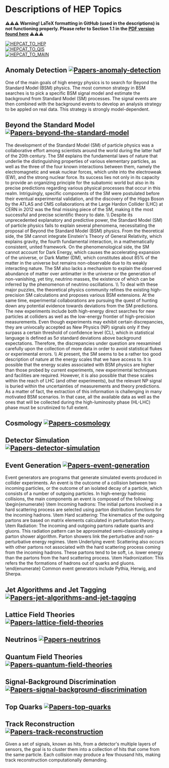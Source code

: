 #  **Descriptions of HEP Topics**

**⚠️⚠️⚠️ Warning! LaTeX formatting in GitHub (used in the descriptions) is not functioning properly. Please refer to Section 1.1 in the [PDF version found here](https://docs.google.com/viewer?url=https://raw.githubusercontent.com/PamelaPajarillo/HEPQIS-LivingReview/main/HEPQIS.pdf) ⚠️⚠️⚠️**

[![HEPCAT_TO_HEP](https://img.shields.io/badge/Link_to-Living_Review_by_HEP_-5BC0EB)](/BY_HEP#a-living-review-of-quantum-information-science-in-high-energy-physics-organized-by-hep-topics) 	
[![HEPCAT_TO_QIS](https://img.shields.io/badge/Link_to-Living_Review_by_QIS_-9BC53D)](/BY_QIS#a-living-review-of-quantum-information-science-in-high-energy-physics-organized-by-qis-topics) 	
[![HEPCAT_TO_MAIN](https://img.shields.io/badge/Link_to-Living_Review_Home_-FDE74C)](/../../#readme) 

## **Anomaly Detection** [![Papers-anomaly-detection](https://img.shields.io/badge/Link_to-Papers-AA96DA)](/BY_HEP/README.md#anomaly-detection-)
One of the main goals of high energy physics is to search for Beyond the Standard Model (BSM) physics. The most common strategy in BSM searches is to pick a specific BSM signal model and estimate the background from Standard Model (SM) processes. The signal events are then combined with the background events to develop an analysis strategy to be appled on real data. This strategy is strongly model-dependent.

## **Beyond the Standard Model** [![Papers-beyond-the-standard-model](https://img.shields.io/badge/Link_to-Papers-AA96DA)](/BY_HEP/README.md#beyond-the-standard-model-)
The development of the Standard Model (SM) of particle physics was a collaborative effort among scientists around the world during the latter half of the 20th century. The SM explains the fundamental laws of nature that underlie the distinguishing properties of various elementary particles, as well as the three of the four known interactions between them, namely the electromagnetic and weak nuclear forces, which unite into the electroweak (EW), and the strong nuclear force. Its success lies not only in its capacity to provide an organizing principle for the subatomic world but also in its precise predictions regarding various physical processes that occur in this realm. Intriguingly, specific components of the SM were postulated before their eventual experimental validation, and the discovery of the Higgs Boson by the ATLAS and CMS collaborations at the Large Hardon Collider (LHC) at CERN in 2012 was the final missing piece of the SM, making it the most successful and precise scientific theory to date. \\\\ Despite its unprecedented explanatory and predictive power, the Standard Model (SM) of particle physics fails to explain several phenomena, necessitating the proposal of Beyond the Standard Model (BSM) physics. From the theoretical side, the SM cannot integrate Einstein's Theory of General Relativity, which explains gravity, the fourth fundamental interaction, in a mathematically consistent, united framework. On the phenomenological side, the SM cannot account for Dark Energy, which causes the accelerating expansion of the universe, or Dark Matter (DM), which constitutes about 85\% of the matter in the universe but remains non-observable due to its weakly interacting nature. The SM also lacks a mechanism to explain the observed abundance of matter over antimatter in the universe or the generation of non-vanishing, yet tiny, neutrino masses, the existence of which can be inferred by the phenomenon of neutrino oscillations. \\\\ To deal with these major puzzles, the theoretical physics community refines the existing high-precision SM calculations and proposes various BSM extensions. At the same time, experimental collaborations are pursuing the quest of hunting down any potential evidence towards deviations from the SM predictions. The new experiments include both high-energy direct searches for new particles at colliders as well as the low-energy frontier of high-precision measurements. Even though experiments may exhibit certain discrepancies, they are univocally accepted as New Physics (NP) signals only if they surpass a certain threshold of confidence level (CL), which in statistical language is defined as $5\sigma$ standard deviations above background expectations. Therefore, the discrepancies under question are reexamined carefully upon the collection of more data in order to avoid statistical flukes or experimental errors. \\\\ At present, the SM seems to be a rather too good description of nature at the energy scales that we have access to. It is possible that the energy scales associated with BSM physics are higher than those probed by current experiments, new experimental techniques and facilities are required. However, it is also possible that these scales within the reach of LHC (and other experiments), but the relevant NP signal is buried within the uncertainties of measurements and theory predictions. As a matter of fact, the extraction of this information is challenging in many motivated BSM scenarios. In that case, all the available data as well as the ones that will be collected during the high-luminosity phase (HL-LHC) phase must be scrutinized to full extent.

## **Cosmology** [![Papers-cosmology](https://img.shields.io/badge/Link_to-Papers-AA96DA)](/BY_HEP/README.md#cosmology-)
## **Detector Simulation** [![Papers-detector-simulation](https://img.shields.io/badge/Link_to-Papers-AA96DA)](/BY_HEP/README.md#detector-simulation-)
## **Event Generation** [![Papers-event-generation](https://img.shields.io/badge/Link_to-Papers-AA96DA)](/BY_HEP/README.md#event-generation-)
Event generators are programs that generate simulated events produced in collider experiments. An event is the outcome of a collision between two incoming particles, or the outcome of an isolated decay of a particle, which consists of a number of outgoing particles. In high-energy hadronic collisions, the main components an event is composed of the following: \begin{enumerate} \item Incoming hadrons: The initial partons involved in a hard scattering process are selected using parton distribution functions for the incoming hadrons. \item Hard scattering: The kinematics of the outgoing  partons are based on matrix elements calculated in perturbation theory. \item Radiation: The incoming and outgoing partons radiate quarks and gluons. This radiation pattern can be approximated semi-classically using a parton shower algorithm. Parton showers link the perturbative and non-perturbative energy regimes. \item Underlying event: Scattering also occurs with other partons not associated with the hard scattering process coming from the incoming hadrons. These partons tend to be soft, i.e. lower energy than the partons from the hard scattering process. \item Hadronization: This refers the the formations of hadrons out of quarks and gluons. \end{enumerate} Common event generators include Pythia, Herwig, and Sherpa.

## **Jet Algorithms and Jet Tagging** [![Papers-jet-algorithms-and-jet-tagging](https://img.shields.io/badge/Link_to-Papers-AA96DA)](/BY_HEP/README.md#jet-algorithms-and-jet-tagging-)
## **Lattice Field Theories** [![Papers-lattice-field-theories](https://img.shields.io/badge/Link_to-Papers-AA96DA)](/BY_HEP/README.md#lattice-field-theories-)
## **Neutrinos** [![Papers-neutrinos](https://img.shields.io/badge/Link_to-Papers-AA96DA)](/BY_HEP/README.md#neutrinos-)
## **Quantum Field Theories** [![Papers-quantum-field-theories](https://img.shields.io/badge/Link_to-Papers-AA96DA)](/BY_HEP/README.md#quantum-field-theories-)
## **Signal-Background Discrimination** [![Papers-signal-background-discrimination](https://img.shields.io/badge/Link_to-Papers-AA96DA)](/BY_HEP/README.md#signal-background-discrimination-)
## **Top Quarks** [![Papers-top-quarks](https://img.shields.io/badge/Link_to-Papers-AA96DA)](/BY_HEP/README.md#top-quarks-)
## **Track Reconstruction** [![Papers-track-reconstruction](https://img.shields.io/badge/Link_to-Papers-AA96DA)](/BY_HEP/README.md#track-reconstruction-)
Given a set of signals, known as hits, from a detector's multiple layers of sensors, the goal is to cluster them into a collection of hits that come from the same particle. Each collision may produce a few thousand hits, making track reconstruction computationally demanding.



